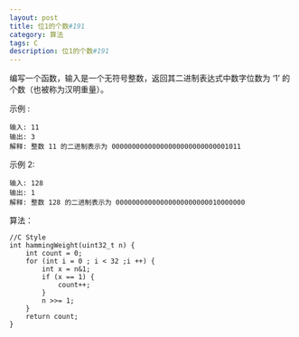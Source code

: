 ```yaml
---
layout: post
title: 位1的个数#191
category: 算法
tags: C
description: 位1的个数#191
---
```


编写一个函数，输入是一个无符号整数，返回其二进制表达式中数字位数为 ‘1’ 的个数（也被称为汉明重量）。

示例 :

	输入: 11
	输出: 3
	解释: 整数 11 的二进制表示为 00000000000000000000000000001011
 

示例 2:

	输入: 128
	输出: 1
	解释: 整数 128 的二进制表示为 00000000000000000000000010000000

算法：

	//C Style
	int hammingWeight(uint32_t n) {
		int count = 0;
		for (int i = 0 ; i < 32 ;i ++) {
			int x = n&1;
			if (x == 1) {
			    count++;
			}
			n >>= 1;
		}
		return count;
	}
